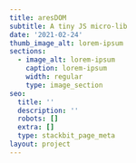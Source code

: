 ```yaml
---
title: aresDOM
subtitle: A tiny JS micro-lib
date: '2021-02-24'
thumb_image_alt: lorem-ipsum
sections:
  - image_alt: lorem-ipsum
    caption: lorem-ipsum
    width: regular
    type: image_section
seo:
  title: ''
  description: ''
  robots: []
  extra: []
  type: stackbit_page_meta
layout: project
---
```

